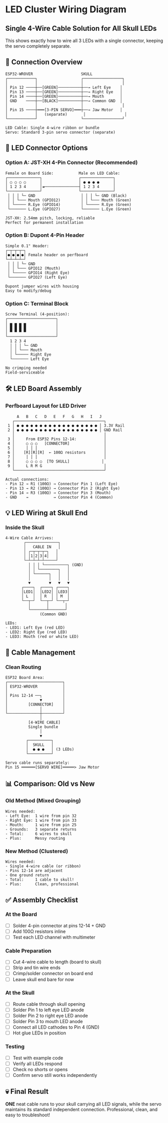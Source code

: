 # LED Cluster Wiring Diagram

## Single 4-Wire Cable Solution for All Skull LEDs

This shows exactly how to wire all 3 LEDs with a single connector, keeping the servo completely separate.

## 📌 Connection Overview

```
ESP32-WROVER                     SKULL
┌────────────┐                   ┌─────────────────┐
│            │                   │                 │
│ Pin 12 ────┼──[GREEN]──────────┼──→ Left Eye    │
│ Pin 13 ────┼──[GREEN]──────────┼──→ Right Eye   │
│ Pin 14 ────┼──[GREEN]──────────┼──→ Mouth       │
│ GND    ────┼──[BLACK]──────────┼──→ Common GND  │
│            │                   │                 │
│ Pin 15 ────┼═══[3-PIN SERVO]═══┼──→ Jaw Motor   │
│            │   (separate)       │                 │
└────────────┘                   └─────────────────┘

LED Cable: Single 4-wire ribbon or bundle
Servo: Standard 3-pin servo connector (separate)
```

## 🔌 LED Connector Options

### Option A: JST-XH 4-Pin Connector (Recommended)
```
Female on Board Side:           Male on LED Cable:
┌──────────────┐                ┌──────────────┐
│ ○ ○ ○ ○      │                │ ● ● ● ●      │
│ 1 2 3 4      │◄───────────────┤ 1 2 3 4      │
└──────────────┘                └──────────────┘
 │ │ │ └─ GND                    │ │ │ └─ GND (Black)
 │ │ └─── Mouth (GPIO12)         │ │ └─── Mouth (Green)
 │ └───── R.Eye (GPIO14)         │ └───── R.Eye (Green)
 └─────── L.Eye (GPIO27)         └─────── L.Eye (Green)

JST-XH: 2.54mm pitch, locking, reliable
Perfect for permanent installation
```

### Option B: Dupont 4-Pin Header
```
Simple 0.1" Header:
┌─┬─┬─┬─┐
│●│●│●│●│ Female header on perfboard
└─┴─┴─┴─┘
 │ │ │ └─ GND
 │ │ └─── GPIO12 (Mouth)
 │ └───── GPIO14 (Right Eye)
 └─────── GPIO27 (Left Eye)

Dupont jumper wires with housing
Easy to modify/debug
```

### Option C: Terminal Block
```
Screw Terminal (4-position):
┌─────────────────────┐
│ ▄ ▄ ▄ ▄             │
│ █ █ █ █             │
│ ▀ ▀ ▀ ▀             │
└─────────────────────┘
  1 2 3 4
  │ │ │ └─ GND
  │ │ └─── Mouth
  │ └───── Right Eye
  └─────── Left Eye

No crimping needed
Field-serviceable
```

## 🛠️ LED Board Assembly

### Perfboard Layout for LED Driver
```
     A   B   C   D   E   F   G   H   I   J
   ┌───────────────────────────────────────┐
 1 │ ● ● ● ● ● ● ● ● ● ● ● ● ● ● ● ● ● ● │ 3.3V Rail
 2 │ ● ● ● ● ● ● ● ● ● ● ● ● ● ● ● ● ● ● │ GND Rail
   │                                       │
 3 │     From ESP32 Pins 12-14:            │
 4 │     ○ ○ ○   [CONNECTOR]               │
 5 │     │ │ │                             │
 6 │    [R][R][R]  ← 100Ω resistors        │
 7 │     │ │ │                             │
 8 │     ○ ○ ○ ○  [TO SKULL]              │
 9 │     L R M G                           │
   └───────────────────────────────────────┘

Actual connections:
- Pin 12 → R1 (100Ω) → Connector Pin 1 (Left Eye)
- Pin 13 → R2 (100Ω) → Connector Pin 2 (Right Eye)
- Pin 14 → R3 (100Ω) → Connector Pin 3 (Mouth)
- GND    →           → Connector Pin 4 (Common)
```

## 💡 LED Wiring at Skull End

### Inside the Skull
```
4-Wire Cable Arrives:
        ┌──────────────┐
        │   CABLE IN   │
        │ ┌─┬─┬─┬─┐   │
        │ │1│2│3│4│   │
        └─┴─┴─┴─┴─────┘
          │ │ │ └──────────┐ (GND)
          │ │ └────────┐   │
          │ └──────┐   │   │
          │        │   │   │
          ▼        ▼   ▼   ▼
       ┌────┐  ┌────┐ ┌────┐
       │LED1│  │LED2│ │LED3│
       │ L  │  │ R  │ │ M  │
       └──┬─┘  └──┬─┘ └──┬─┘
          │       │       │
          └───────┴───────┘
               (Common GND)

LEDs:
- LED1: Left Eye (red LED)
- LED2: Right Eye (red LED)  
- LED3: Mouth (red or white LED)
```

## 🎨 Cable Management

### Clean Routing
```
ESP32 Board Area:
┌────────────────────────┐
│ ESP32-WROVER           │
│                        │
│ Pins 12-14 ──┐         │
│              ▼         │
│         [CONNECTOR]    │
│              │         │
└──────────────┼─────────┘
               │
          [4-WIRE CABLE]
          Single bundle
               │
               ▼
         ┌──────────┐
         │  SKULL   │
         │  ● ● ●   │ (3 LEDs)
         └──────────┘

Servo cable runs separately:
Pin 15 ══════[SERVO WIRE]═════> Jaw Motor
```

## 📊 Comparison: Old vs New

### Old Method (Mixed Grouping)
```
Wires needed:
- Left Eye:  1 wire from pin 32
- Right Eye: 1 wire from pin 33  
- Mouth:     1 wire from pin 25
- Grounds:   3 separate returns
- Total:     6 wires to skull
- Plus:      Messy routing
```

### New Method (Clustered)
```
Wires needed:
- Single 4-wire cable (or ribbon)
- Pins 12-14 are adjacent
- One ground return
- Total:     1 cable to skull!
- Plus:      Clean, professional
```

## ✅ Assembly Checklist

### At the Board
- [ ] Solder 4-pin connector at pins 12-14 + GND
- [ ] Add 100Ω resistors inline
- [ ] Test each LED channel with multimeter

### Cable Preparation  
- [ ] Cut 4-wire cable to length (board to skull)
- [ ] Strip and tin wire ends
- [ ] Crimp/solder connector on board end
- [ ] Leave skull end bare for now

### At the Skull
- [ ] Route cable through skull opening
- [ ] Solder Pin 1 to left eye LED anode
- [ ] Solder Pin 2 to right eye LED anode
- [ ] Solder Pin 3 to mouth LED anode
- [ ] Connect all LED cathodes to Pin 4 (GND)
- [ ] Hot glue LEDs in position

### Testing
- [ ] Test with example code
- [ ] Verify all LEDs respond
- [ ] Check no shorts or opens
- [ ] Confirm servo still works independently

## 💀 Final Result

**ONE** neat cable runs to your skull carrying all LED signals, while the servo maintains its standard independent connection. Professional, clean, and easy to troubleshoot!